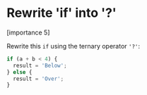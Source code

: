# Rewrite 'if' into '?'

[importance 5]

Rewrite this `if` using the ternary operator `'?'`:

```js
if (a + b < 4) {
  result = 'Below';
} else {
  result = 'Over';
}
```

